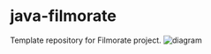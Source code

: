 # java-filmorate
Template repository for Filmorate project.
![diagram](https://github.com/Mikhail-Khazov/java-filmorate/blob/add-database/diagram.png?raw=true)
